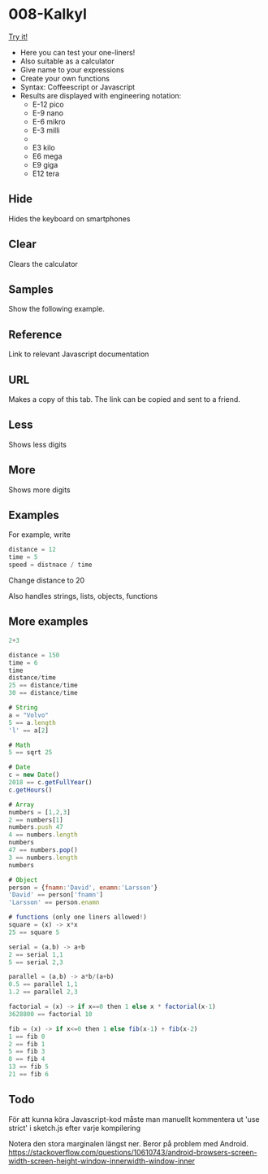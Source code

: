 # 008-Kalkyl

[Try it!](https://christernilsson.github.io/Lab/2018/008-Kalkyl/index.html?content=x%3D=1)

* Here you can test your one-liners!
* Also suitable as a calculator
* Give name to your expressions
* Create your own functions
* Syntax: Coffeescript or Javascript
* Results are displayed with engineering notation:
	* E-12 pico
	* E-9 nano
	* E-6 mikro
	* E-3 milli
	* 
	* E3 kilo
	* E6 mega 
	* E9 giga
	* E12 tera

## Hide
Hides the keyboard on smartphones

## Clear
Clears the calculator

## Samples
Show the following example.

## Reference
Link to relevant Javascript documentation

## URL

Makes a copy of this tab. The link can be copied and sent to a friend.

## Less

Shows less digits

## More

Shows more digits

## Examples

For example, write

```javascript
distance = 12
time = 5
speed = distnace / time
```

Change distance to 20

Also handles strings, lists, objects, functions

## More examples

```javascript
2+3

distance = 150
time = 6
time
distance/time
25 == distance/time
30 == distance/time

# String
a = "Volvo" 
5 == a.length
'l' == a[2]

# Math
5 == sqrt 25 

# Date
c = new Date() 
2018 == c.getFullYear()
c.getHours()

# Array
numbers = [1,2,3] 
2 == numbers[1]
numbers.push 47
4 == numbers.length
numbers 
47 == numbers.pop()
3 == numbers.length
numbers

# Object
person = {fnamn:'David', enamn:'Larsson'}
'David' == person['fnamn']
'Larsson' == person.enamn

# functions (only one liners allowed!)
square = (x) -> x*x
25 == square 5

serial = (a,b) -> a+b
2 == serial 1,1
5 == serial 2,3

parallel = (a,b) -> a*b/(a+b)
0.5 == parallel 1,1
1.2 == parallel 2,3

factorial = (x) -> if x==0 then 1 else x * factorial(x-1)
3628800 == factorial 10

fib = (x) -> if x<=0 then 1 else fib(x-1) + fib(x-2) 
1 == fib 0
2 == fib 1
5 == fib 3
8 == fib 4
13 == fib 5
21 == fib 6
```

## Todo

För att kunna köra Javascript-kod måste man manuellt kommentera ut 'use strict' i sketch.js efter varje kompilering

Notera den stora marginalen längst ner.
Beror på problem med Android.
https://stackoverflow.com/questions/10610743/android-browsers-screen-width-screen-height-window-innerwidth-window-inner